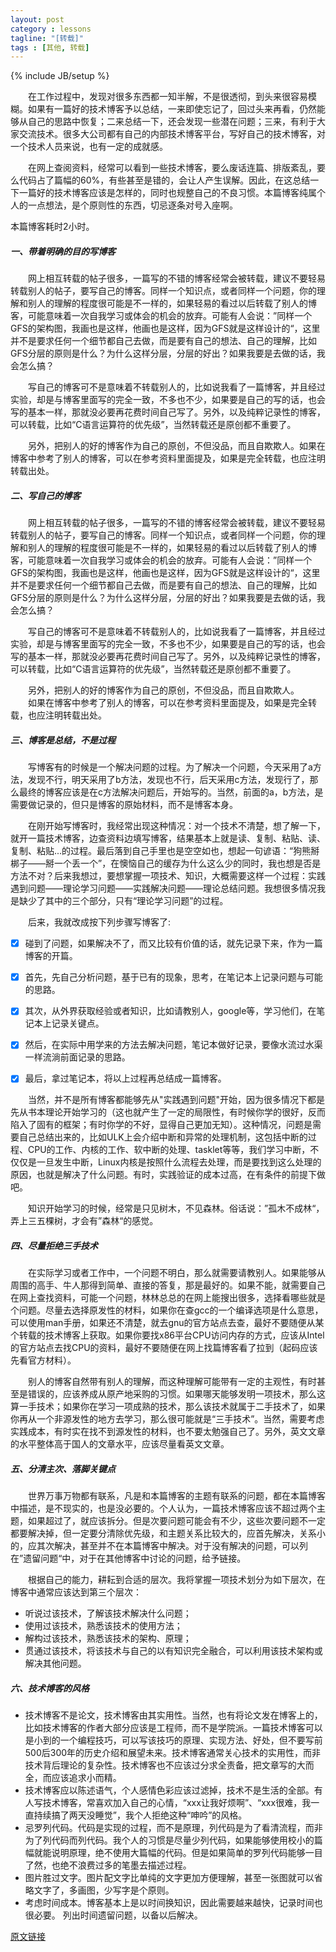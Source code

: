 ```yaml
---
layout: post
category : lessons
tagline: "[转载]"
tags : [其他, 转载]
---
```


{% include JB/setup %}



　　在工作过程中，发现对很多东西都一知半解，不是很透彻，到头来很容易模糊。如果有一篇好的技术博客予以总结，一来即使忘记了，回过头来再看，仍然能够从自己的思路中恢复；二来总结一下，还会发现一些潜在问题；三来，有利于大家交流技术。很多大公司都有自己的内部技术博客平台，写好自己的技术博客，对一个技术人员来说，也有一定的成就感。

　　在网上查阅资料，经常可以看到一些技术博客，要么废话连篇、排版紊乱，要么代码占了篇幅的60%，有些甚至是错的，会让人产生误解。因此，在这总结一下一篇好的技术博客应该是怎样的，同时也规整自己的不良习惯。本篇博客纯属个人的一点想法，是个原则性的东西，切忌逐条对号入座啊。

本篇博客耗时2小时。

##### 一、带着明确的目的写博客
　　网上相互转载的帖子很多，一篇写的不错的博客经常会被转载，建议不要轻易转载别人的帖子，要写自己的博客。同样一个知识点，或者同样一个问题，你的理解和别人的理解的程度很可能是不一样的，如果轻易的看过以后转载了别人的博客，可能意味着一次自我学习或体会的机会的放弃。可能有人会说：”同样一个GFS的架构图，我画也是这样，他画也是这样，因为GFS就是这样设计的“，这里并不是要求任何一个细节都自己去做，而是要有自己的想法、自己的理解，比如GFS分层的原则是什么？为什么这样分层，分层的好出？如果我要是去做的话，我会怎么搞？

　　写自己的博客可不是意味着不转载别人的，比如说我看了一篇博客，并且经过实验，却是与博客里面写的完全一致，不多也不少，如果要是自己的写的话，也会写的基本一样，那就没必要再花费时间自己写了。另外，以及纯粹记录性的博客，可以转载，比如“C语言运算符的优先级”，当然转载还是原创都不重要了。

　　另外，把别人的好的博客作为自己的原创，不但没品，而且自欺欺人。如果在博客中参考了别人的博客，可以在参考资料里面提及，如果是完全转载，也应注明转载出处。

##### 二、写自己的博客

　　网上相互转载的帖子很多，一篇写的不错的博客经常会被转载，建议不要轻易转载别人的帖子，要写自己的博客。同样一个知识点，或者同样一个问题，你的理解和别人的理解的程度很可能是不一样的，如果轻易的看过以后转载了别人的博客，可能意味着一次自我学习或体会的机会的放弃。可能有人会说：”同样一个GFS的架构图，我画也是这样，他画也是这样，因为GFS就是这样设计的“，这里并不是要求任何一个细节都自己去做，而是要有自己的想法、自己的理解，比如GFS分层的原则是什么？为什么这样分层，分层的好出？如果我要是去做的话，我会怎么搞？

　　写自己的博客可不是意味着不转载别人的，比如说我看了一篇博客，并且经过实验，却是与博客里面写的完全一致，不多也不少，如果要是自己的写的话，也会写的基本一样，那就没必要再花费时间自己写了。另外，以及纯粹记录性的博客，可以转载，比如“C语言运算符的优先级”，当然转载还是原创都不重要了。

　　另外，把别人的好的博客作为自己的原创，不但没品，而且自欺欺人。
　　如果在博客中参考了别人的博客，可以在参考资料里面提及，如果是完全转载，也应注明转载出处。


##### 三、博客是总结，不是过程
　　写博客有的时候是一个解决问题的过程。为了解决一个问题，今天采用了a方法，发现不行，明天采用了b方法，发现也不行，后天采用c方法，发现行了，那么最终的博客应该是在c方法解决问题后，开始写的。当然，前面的a，b方法，是需要做记录的，但只是博客的原始材料，而不是博客本身。


　　在刚开始写博客时，我经常出现这种情况：对一个技术不清楚，想了解一下，就开一篇技术博客，边查资料边填写博客，结果基本上就是读、复制、粘贴、读、复制、粘贴...的过程。最后落到自己手里也是空空如也，想起一句谚语：“狗熊掰梆子——掰一个丢一个”，在懊恼自己的缓存为什么这么少的同时，我也想是否是方法不对？后来我想过，要想掌握一项技术、知识，大概需要这样一个过程：实践遇到问题——理论学习问题——实践解决问题——理论总结问题。我想很多情况我是缺少了其中的三个部分，只有“理论学习问题”的过程。


　　后来，我就改成按下列步骤写博客了:

- [x] 碰到了问题，如果解决不了，而又比较有价值的话，就先记录下来，作为一篇博客的开篇。
- [x] 首先，先自己分析问题，基于已有的现象，思考，在笔记本上记录问题与可能的思路。
- [x] 其次，从外界获取经验或者知识，比如请教别人，google等，学习他们，在笔记本上记录关键点。
- [x] 然后，在实际中用学来的方法去解决问题，笔记本做好记录，要像水流过水渠一样流淌前面记录的思路。
- [x] 最后，拿过笔记本，将以上过程再总结成一篇博客。


　　当然，并不是所有博客都能够先从"实践遇到问题"开始，因为很多情况下都是先从书本理论开始学习的（这也就产生了一定的局限性，有时候你学的很好，反而陷入了固有的框架；有时你学的不好，显得自己更加无知）。这种情况，问题是需要自己总结出来的，比如ULK上会介绍中断和异常的处理机制，这包括中断的过程、CPU的工作、内核的工作、软中断的处理、tasklet等等，我们学习中断，不仅仅是一旦发生中断，Linux内核是按照什么流程去处理，而是要找到这么处理的原因，也就是解决了什么问题。有时，实践验证的成本过高，在有条件的前提下做吧。


　　知识开始学习的时候，经常是只见树木，不见森林。俗话说：”孤木不成林“，弄上三五棵树，才会有”森林“的感觉。     


##### 四、尽量拒绝三手技术
　　在实际学习或者工作中，一个问题不明白，那么就需要请教别人。如果能够从周围的高手、牛人那得到简单、直接的答复，那是最好的。如果不能，就需要自己在网上查找资料，可能一个问题，林林总总的在网上能搜出很多，选择看哪些就是个问题。尽量去选择原发性的材料，如果你在查gcc的一个编译选项是什么意思，可以使用man手册，如果还不清楚，就去gnu的官方站点去查，最好不要随便从某个转载的技术博客上获取。如果你要找x86平台CPU访问内存的方式，应该从Intel的官方站点去找CPU的资料，最好不要随便在网上找篇博客看了拉到（起码应该先看官方材料）。

　　别人的博客自然带有别人的理解，而这种理解可能带有一定的主观性，有时甚至是错误的，应该养成从原产地采购的习惯。如果哪天能够发明一项技术，那么这算一手技术；如果你在学习一项成熟的技术，那么该技术就属于二手技术了，如果你再从一个非源发性的地方去学习，那么很可能就是“三手技术”。当然，需要考虑实践成本，有时实在找不到源发性的材料，也不要太勉强自己了。另外，英文文章的水平整体高于国人的文章水平，应该尽量看英文文章。 

##### 五、分清主次、落脚关键点
　　世界万事万物都有联系，凡是和本篇博客的主题有联系的问题，都在本篇博客中描述，是不现实的，也是没必要的。个人认为，一篇技术博客应该不超过两个主题，如果超过了，就应该拆分。但是次要问题可能会有不少，这些次要问题不一定都要解决掉，但一定要分清除优先级，和主题关系比较大的，应首先解决，关系小的，应其次解决，甚至并不在本篇博客中解决。对于没有解决的问题，可以列在”遗留问题“中，对于在其他博客中讨论的问题，给予链接。

　　根据自己的能力，耕耘到合适的层次。我将掌握一项技术划分为如下层次，在博客中通常应该达到第三个层次：

- 听说过该技术，了解该技术解决什么问题；
- 使用过该技术，熟悉该技术的使用方法；
- 解构过该技术，熟悉该技术的架构、原理；
- 贯通过该技术，将该技术与自己的以有知识完全融合，可以利用该技术架构或解决其他问题。 


##### 六、技术博客的风格

- 技术博客不是论文，技术博客由其实用性。当然，也有将论文发在博客上的，比如技术博客的作者大部分应该是工程师，而不是学院派。一篇技术博客可以是小到的一个编程技巧，可以写该技巧的原理、实现方法、好处，但不要写前500后300年的历史介绍和展望未来。技术博客通常关心技术的实用性，而非技术背后理论的复杂性。技术博客也不应该过分求全责备，把文章写的大而全，而应该追求小而精。
- 技术博客应以陈述语气，个人感情色彩应该过滤掉，技术不是生活的全部。有人写技术博客，常喜欢加入自己的心情，“xxx让我好烦啊”、“xxx很难，我一直持续搞了两天没睡觉”，我个人拒绝这种“呻吟”的风格。
- 忌罗列代码。代码是实现的过程，而不是原理，列代码是为了看清流程，而非为了列代码而列代码。我个人的习惯是尽量少列代码，如果能够使用校小的篇幅就能说明原理，绝不使用大篇幅的代码。但是如果简单的罗列代码能够一目了然，也绝不浪费过多的笔墨去描述过程。
- 图片胜过文字。图片配文字比单纯的文字更加方便理解，甚至一张图就可以省略文字了，多画图，少写字是个原则。
- 考虑时间成本。博客基本上是以时间换知识，因此需要越来越快，记录时间也很必要。
列出时间遗留问题，以备以后解决。 


[原文链接](http://rock3.info/?p=894 "原文链接")